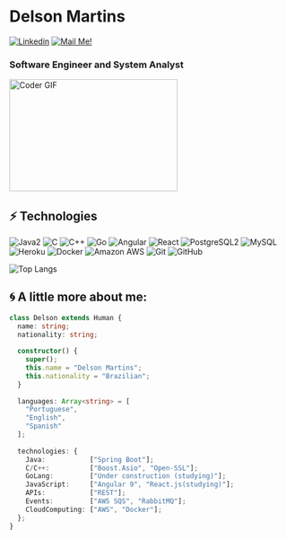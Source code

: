 # Delson Martins


[![Linkedin](https://img.shields.io/badge/-Connect-blue?style=flat-square&logo=Linkedin&logoColor=white&link=https://www.linkedin.com/in/delsonmartins/)](https://www.linkedin.com/in/delsonmartins/)
[![Mail Me!](https://img.shields.io/badge/-Contact%20Me!-c14438?style=flat-square&logo=Gmail&logoColor=white&link=mailto:delsonmartins@terra.com.br)](mailto:delsonmartins@terra.com.br)

### Software Engineer and System Analyst


<p  align="left"><img src="https://media.giphy.com/media/SWoSkN6DxTszqIKEqv/giphy.gif" alt="Coder GIF" width="300" height="200">

  
## ⚡ Technologies
  
![Java2](https://img.shields.io/badge/Java-ED8B00?style=flat-square&logo=java&logoColor=white)
![C](https://img.shields.io/badge/C-00599C?style=flat-square&logo=c&logoColor=white)
![C++](https://img.shields.io/badge/-C++-00599C?style=flat-square&logo=c)
![Go](https://img.shields.io/badge/Go-00ADD8?style=flat-square&logo=go&logoColor=white)
![Angular](https://img.shields.io/badge/Angular-DD0031?style=flat-square&logo=angular&logoColor=white)
![React](https://img.shields.io/badge/-React-black?style=flat-square&logo=react)
![PostgreSQL2](https://img.shields.io/badge/PostgreSQL-316192?style=flat-square&logo=postgresql&logoColor=white)
![MySQL](https://img.shields.io/badge/-MySQL-black?style=flat-square&logo=mysql)
![Heroku](https://img.shields.io/badge/-Heroku-430098?style=flat-square&logo=heroku)
![Docker](https://img.shields.io/badge/-Docker-black?style=flat-square&logo=docker)
![Amazon AWS](https://img.shields.io/badge/Amazon%20AWS-232F3E?style=flat-square&logo=amazon-aws)
![Git](https://img.shields.io/badge/-Git-black?style=flat-square&logo=git)
![GitHub](https://img.shields.io/badge/-GitHub-181717?style=flat-square&logo=github)


![Top Langs](https://github-readme-stats.vercel.app/api/top-langs/?username=delsonmartins&hide=TeX&layout=compact)
  

## 🌀 A little more about me:

```typescript
class Delson extends Human {
  name: string;
  nationality: string;
  
  constructor() {
    super();
    this.name = "Delson Martins";
    this.nationality = "Brazilian";
  }
  
  languages: Array<string> = [
    "Portuguese",
    "English",
    "Spanish"
  ];
  
  technologies: {
    Java:           ["Spring Boot"];
    C/C++:          ["Boost.Asio", "Open-SSL"];
    GoLang:         ["Under construction (studying)"];
    JavaScript:     ["Angular 9", "React.js(studying)"];
    APIs:           ["REST"];
    Events:         ["AWS SQS", "RabbitMQ"];    
    CloudComputing: ["AWS", "Docker"];
  };
}
```

